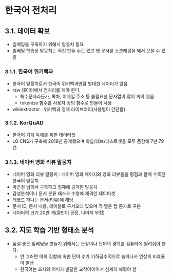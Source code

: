 # 한국어 전처리
## 3.1. 데이터 확보
 - 임베딩을 구축하기 위해서 말뭉치 필요
 - 임베딩 학습용 말뭉치는 직접 만들 수도 있고 웹 문서를 스크래핑을 해서 모을 수 있음

### 3.1.1. 한국어 위키백과
 - 한국어 말뭉치로서 한국어 위키백과만큼 방대한 데이터가 없음
 - raw 데이터에서 전처리를 해야 한다.
   - 특수문자라든가, 목차, 이메일 주소 등 불필요한 문자열이 많이 끼어 있음
   - tokenize 함수를 사용자 정의 함수로 만들어 사용
 - wikiextractor : 위키백과 정제 라이브러리(사용법이 간단함)
 
### 3.1.2. KorQuAD
 - 한국어 기계 독해를 위한 데이터셋
 - LG CNS가 구축해 2018년 공개했으며 학습/데브/데스트셋을 모두 폼함해 7만 79건
 
### 3.1.3. 네이버 영화 리뷰 말뭉치
 - 네이버 영화 리뷰 말뭉치 : 네이버 영화 페이지와 영화 리뷰들을 평점과 함께 수록한 한국어 말뭉치
 - 박은정 님께서 구축하고 정제해 공개한 말뭉치
 - 감성분석이나 문서 분류 태스크 수행에 제격인 데이터셋
 - 레코드 하나는 문서(리뷰)에 해당
 - 문서 ID, 문서 내용, 레이블로 구서오대 있으며 각 열은 탭 문자로 구분
 - 데이터의 크기 20만 개(절반이 긍정, 나머지 부정)
 
## 3.2. 지도 학습 기반 형태소 분석
 - 품질 좋은 임베딩을 만들기 위해서는 문장이나 단어의 경계를 컴퓨터에 알려줘야 한다.
   - 안 그러면 어휘 집합에 속한 단어 수가 기하급수적으로 늘어나서 연상의 비효율이 발생
   - 한국어는 조사와 어미가 발달한 교착어이어서 섬세히 해줘야 함
 
